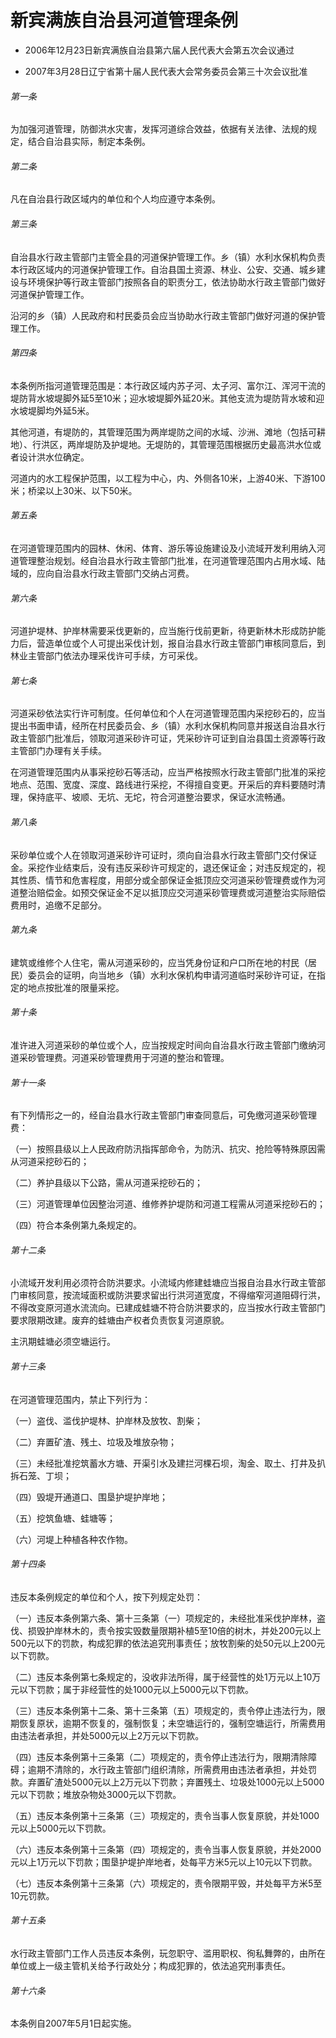 # 新宾满族自治县河道管理条例

- 2006年12月23日新宾满族自治县第六届人民代表大会第五次会议通过

- 2007年3月28日辽宁省第十届人民代表大会常务委员会第三十次会议批准

<!-- INFO END -->

###### 第一条

为加强河道管理，防御洪水灾害，发挥河道综合效益，依据有关法律、法规的规定，结合自治县实际，制定本条例。

###### 第二条

凡在自治县行政区域内的单位和个人均应遵守本条例。

###### 第三条

自治县水行政主管部门主管全县的河道保护管理工作。乡（镇）水利水保机构负责本行政区域内的河道保护管理工作。自治县国土资源、林业、公安、交通、城乡建设与环境保护等行政主管部门按照各自的职责分工，依法协助水行政主管部门做好河道保护管理工作。

沿河的乡（镇）人民政府和村民委员会应当协助水行政主管部门做好河道的保护管理工作。

###### 第四条

本条例所指河道管理范围是：本行政区域内苏子河、太子河、富尔江、浑河干流的堤防背水坡堤脚外延5至10米；迎水坡堤脚外延20米。其他支流为堤防背水坡和迎水坡堤脚均外延5米。

其他河道，有堤防的，其管理范围为两岸堤防之间的水域、沙洲、滩地（包括可耕地）、行洪区，两岸堤防及护堤地。无堤防的，其管理范围根据历史最高洪水位或者设计洪水位确定。

河道内的水工程保护范围，以工程为中心，内、外侧各10米，上游40米、下游100米；桥梁以上30米、以下50米。

###### 第五条

在河道管理范围内的园林、休闲、体育、游乐等设施建设及小流域开发利用纳入河道管理整治规划。经自治县水行政主管部门批准，在河道管理范围内占用水域、陆域的，应向自治县水行政主管部门交纳占河费。

###### 第六条

河道护堤林、护岸林需要采伐更新的，应当施行伐前更新，待更新林木形成防护能力后，营造单位或个人可提出采伐计划，报自治县水行政主管部门审核同意后，到林业主管部门依法办理采伐许可手续，方可采伐。

###### 第七条

河道采砂依法实行许可制度。任何单位和个人在河道管理范围内采挖砂石的，应当提出书面申请，经所在村民委员会、乡（镇）水利水保机构同意并报送自治县水行政主管部门批准后，领取河道采砂许可证，凭采砂许可证到自治县国土资源等行政主管部门办理有关手续。

在河道管理范围内从事采挖砂石等活动，应当严格按照水行政主管部门批准的采挖地点、范围、宽度、深度、路线进行采挖，不得擅自变更。开采后的弃料要随时清理，保持底平、坡顺、无坑、无坨，符合河道整治要求，保证水流畅通。

###### 第八条

采砂单位或个人在领取河道采砂许可证时，须向自治县水行政主管部门交付保证金。采挖作业结束后，没有违反采砂许可规定的，退还保证金；对违反规定的，视其性质、情节和危害程度，用部分或全部保证金抵顶应交河道采砂管理费或作为河道整治赔偿金。如预交保证金不足以抵顶应交河道采砂管理费或河道整治实际赔偿费用时，追缴不足部分。

###### 第九条

建筑或维修个人住宅，需从河道采砂的，应当凭身份证和户口所在地的村民（居民）委员会的证明，向当地乡（镇）水利水保机构申请河道临时采砂许可证，在指定的地点按批准的限量采挖。

###### 第十条

准许进入河道采砂的单位或个人，应当按规定时间向自治县水行政主管部门缴纳河道采砂管理费。河道采砂管理费用于河道的整治和管理。

###### 第十一条

有下列情形之一的，经自治县水行政主管部门审查同意后，可免缴河道采砂管理费：

（一）按照县级以上人民政府防汛指挥部命令，为防汛、抗灾、抢险等特殊原因需从河道采挖砂石的；

（二）养护县级以下公路，需从河道采挖砂石的；

（三）河道管理单位因整治河道、维修养护堤防和河道工程需从河道采挖砂石的；

（四）符合本条例第九条规定的。

###### 第十二条

小流域开发利用必须符合防洪要求。小流域内修建蛙塘应当报自治县水行政主管部门审核同意，按流域面积或防洪要求留出行洪河道宽度，不得缩窄河道阻碍行洪，不得改变原河道水流流向。已建成蛙塘不符合防洪要求的，应当按水行政主管部门要求限期改建。废弃的蛙塘由产权者负责恢复河道原貌。

主汛期蛙塘必须空塘运行。

###### 第十三条

在河道管理范围内，禁止下列行为：

（一）盗伐、滥伐护堤林、护岸林及放牧、割柴；

（二）弃置矿渣、残土、垃圾及堆放杂物；

（三）未经批准挖筑蓄水方塘、开渠引水及建拦河棵石坝，淘金、取土、打井及扒拆石笼、丁坝；

（四）毁堤开通道口、围垦护堤护岸地；

（五）挖筑鱼塘、蛙塘等；

（六）河堤上种植各种农作物。

###### 第十四条

违反本条例规定的单位和个人，按下列规定处罚：

（一）违反本条例第六条、第十三条第（一）项规定的，未经批准采伐护岸林，盗伐、损毁护岸林木的，责令按实毁数量限期补植5至10倍的树木，并处200元以上500元以下的罚款，构成犯罪的依法追究刑事责任；放牧割柴的处50元以上200元以下罚款。

（二）违反本条例第七条规定的，没收非法所得，属于经营性的处1万元以上10万元以下罚款；属于非经营性的处1000元以上5000元以下罚款。

（三）违反本条例第十二条、第十三条第（五）项规定的，责令停止违法行为，限期恢复原状，逾期不恢复的，强制恢复；未空塘运行的，强制空塘运行，所需费用由违法者承担，并处5000元以上2万元以下罚款。

（四）违反本条例第十三条第（二）项规定的，责令停止违法行为，限期清除障碍；逾期不清除的，水行政主管部门组织清除，所需费用由违法者承担，并处罚款。弃置矿渣处5000元以上2万元以下罚款；弃置残土、垃圾处1000元以上5000元以下罚款；堆放杂物处3000元以下罚款。

（五）违反本条例第十三条第（三）项规定的，责令当事人恢复原貌，并处1000元以上5000元以下罚款。

（六）违反本条例第十三条第（四）项规定的，责令当事人恢复原貌，并处2000元以上1万元以下罚款；围垦护堤护岸地者，处每平方米5元以上10元以下罚款。

（七）违反本条例第十三条第（六）项规定的，责令限期平毁，并处每平方米5至10元罚款。

###### 第十五条

水行政主管部门工作人员违反本条例，玩忽职守、滥用职权、徇私舞弊的，由所在单位或上一级主管机关给予行政处分；构成犯罪的，依法追究刑事责任。

###### 第十六条

本条例自2007年5月1日起实施。
